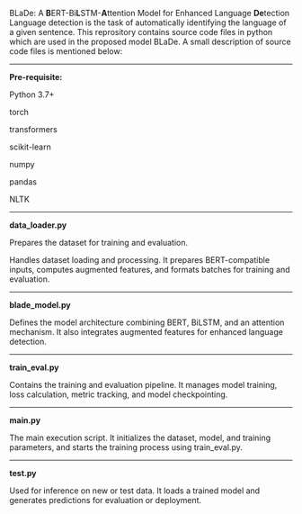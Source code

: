 BLaDe: A **B**ERT-Bi**L**STM-**A**ttention Model for Enhanced Language **De**tection
Language detection is the task of automatically identifying the language of a given sentence. This reprository contains source code files in python which are used in the proposed model BLaDe. A small description of source code files is mentioned below:

---------------------------------------
**Pre-requisite:**

Python 3.7+

torch

transformers

scikit-learn

numpy

pandas

NLTK

---------------------------------------
**data_loader.py**

Prepares the dataset for training and evaluation.

Handles dataset loading and processing. It prepares BERT-compatible inputs, computes augmented features, and formats batches for training and evaluation.

---------------------------------------
**blade_model.py**

Defines the model architecture combining BERT, BiLSTM, and an attention mechanism. It also integrates augmented features for enhanced language detection.

---------------------------------------
**train_eval.py**

Contains the training and evaluation pipeline. It manages model training, loss calculation, metric tracking, and model checkpointing.

---------------------------------------
**main.py**

The main execution script. It initializes the dataset, model, and training parameters, and starts the training process using train_eval.py.

---------------------------------------
**test.py**

Used for inference on new or test data. It loads a trained model and generates predictions for evaluation or deployment.




















